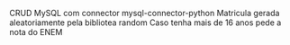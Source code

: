 CRUD MySQL com connector mysql-connector-python
Matricula gerada aleatoriamente pela bibliotea random
Caso tenha mais de 16 anos pede a nota do ENEM
